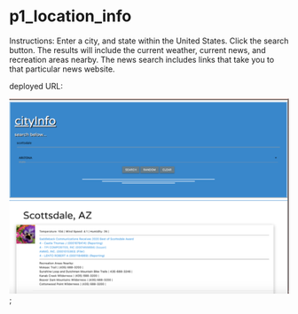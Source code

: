 # p1_location_info 

Instructions: 
Enter a city, and state within the United States. Click the search button. The results will include the current weather, current news, and recreation areas nearby. The news search includes links that take you to that particular news website. 

deployed URL: 

![location info](assets/cityinfo.png);

